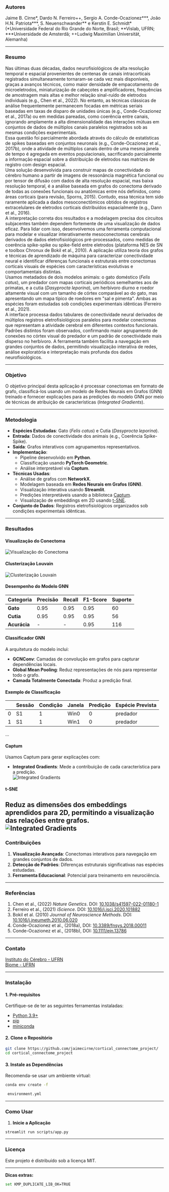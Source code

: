### **Autores**  
Jaime B. Cirne*, Dardo N. Ferreiro++, Sergio A. Conde-Ocazionez***, João H.N. Patriota***, S. Neuenschwander** e Kerstin E. Schmidt*  
(*Universidade Federal do Rio Grande do Norte, Brasil; **Vislab, UFRN; ***Universidade de Amsterdã; ++Ludwig Maximilian Universität, Alemanha)  

---

### **Resumo**  

Nas últimas duas décadas, dados neurofisiológicos de alta resolução temporal e espacial provenientes de centenas de canais intracorticais registrados simultaneamente tornaram-se cada vez mais disponíveis, graças a avanços técnicos, como maior densidade de empacotamento de microeletrodos, miniaturização de cabeçotes e amplificadores, frequências de amostragem mais altas e melhor relação sinal-ruído de eletrodos individuais (e.g., Chen et al., 2022). No entanto, as técnicas clássicas de análise frequentemente permanecem focadas em métricas seriais baseadas em taxas de disparo de unidades únicas (e.g., Conde-Ocazionez et al., 2017a) ou em medidas pareadas, como coerência entre canais, ignorando amplamente a alta dimensionalidade das interações mútuas em conjuntos de dados de múltiplos canais paralelos registrados sob as mesmas condições experimentais.  
Essa questão foi parcialmente abordada através do cálculo de estatísticas de spikes baseadas em conjuntos neuronais (e.g., Conde-Ocazionez et al., 2017b), onde a atividade de múltiplos canais dentro de uma mesma janela de tempo é agregada em eventos populacionais, sacrificando parcialmente a informação espacial sobre a distribuição de eletrodos nas matrizes de registro com design espacial.  
Uma solução desenvolvida para construir mapas de conectividade do cérebro humano a partir de imagens de ressonância magnética funcional ou por tensor de difusão com dados de alta resolução espacial, mas baixa resolução temporal, é a análise baseada em grafos do conectoma derivado de todas as conexões funcionais ou anatômicas entre nós definidos, como áreas corticais (para revisão, Sporns, 2015). Contudo, essa técnica tem sido raramente aplicada a dados mesoconectômicos obtidos de registros extracelulares de eletrodos corticais distribuídos espacialmente (e.g., Dann et al., 2016).  
A interpretação correta dos resultados e a modelagem precisa dos circuitos subjacentes também dependem fortemente de uma visualização de dados eficaz. Para lidar com isso, desenvolvemos uma ferramenta computacional para modelar e visualizar interativamente mesoconectomas cerebrais derivados de dados eletrofisiológicos pré-processados, como medidas de coerência spike-spike ou spike-field entre eletrodos (plataforma NES de SN e toolbox Chronux de Bokil et al., 2010). A aplicação utiliza teoria dos grafos e técnicas de aprendizado de máquina para caracterizar conectividade neural e identificar diferenças funcionais e estruturais entre conectomas corticais visuais de espécies com características evolutivas e comportamentais distintas.  
Usamos metadados de dois modelos animais: o gato doméstico (*Felis catus*), um predador com mapas corticais periódicos semelhantes aos de primatas, e a cutia (*Dasyprocta leporina*), um herbívoro diurno e roedor altamente visual com um tamanho de córtex comparável ao do gato, mas apresentando um mapa típico de roedores em "sal e pimenta". Ambas as espécies foram estudadas sob condições experimentais idênticas (Ferreiro et al., 2021).  
A interface processa dados tabulares de conectividade neural derivados de múltiplos registros eletrofisiológicos paralelos para modelar conectomas que representam a atividade cerebral em diferentes contextos funcionais. Padrões distintos foram observados, confirmando maior agrupamento de conexões no córtex visual do predador e um padrão de conectividade mais disperso no herbívoro. A ferramenta também facilita a navegação em grandes conjuntos de dados, permitindo visualização interativa de redes, análise exploratória e interpretação mais profunda dos dados neurofisiológicos.  

---

### **Objetivo**  
O objetivo principal desta aplicação é processar conectomas em formato de grafo, classificá-los usando um modelo de Redes Neurais em Grafos (GNN) treinado e fornecer explicações para as predições do modelo GNN por meio de técnicas de atribuição de características (*Integrated Gradients*).  

---

### **Metodologia**  
- **Espécies Estudadas**: Gato (*Felis catus*) e Cutia (*Dasyprocta leporina*).  
- **Entrada**: Dados de conectividade dos animais (e.g., Coerência Spike-Spike).  
- **Saída**: Grafos interativos com agrupamentos representativos.  
- **Implementação**:  
  - Pipeline desenvolvido em **Python**.  
  - Classificação usando **PyTorch Geometric**.  
  - Análise interpretável via **Captum**.  
- **Técnicas Usadas**:  
  - Análise de grafos com **NetworkX**.  
  - Modelagem baseada em **Redes Neurais em Grafos (GNN)**.  
  - Visualização interativa usando **Streamlit**.  
  - Predições interpretáveis usando a biblioteca [Captum](https://captum.ai/).  
  - Visualização de embeddings em 2D usando [t-SNE](https://scikit-learn.org/stable/modules/generated/sklearn.manifold.TSNE.html).  
- **Conjunto de Dados**: Registros eletrofisiológicos organizados sob condições experimentais idênticas.  

---

### **Resultados**  
#### Visualização do Conectoma  
![Visualização do Conectoma](https://github.com/jaimecirne/cortical_connectome_project/blob/main/img/conectoma_visual.png?raw=true)  

#### Clusterização Louvain  
![Clusterização Louvain](https://github.com/jaimecirne/cortical_connectome_project/blob/main/img/clusters.png?raw=true)  

#### Desempenho do Modelo GNN  

| Categoria  | Precisão | Recall | F1-Score | Suporte |  
|------------|----------|--------|----------|---------|  
| **Gato**   | 0.95     | 0.95   | 0.95     | 60      |  
| **Cutia**  | 0.95     | 0.95   | 0.95     | 56      |  
| **Acurácia** | -        | -      | 0.95     | 116     |  

#### Classificador GNN  
A arquitetura do modelo inclui:  
- **GCNConv**: Camadas de convolução em grafos para capturar dependências locais.  
- **Global Mean Pooling**: Reduz representações de nós para representar todo o grafo.  
- **Camada Totalmente Conectada**: Produz a predição final.  

#### Exemplo de Classificação  
| | Sessão | Condição | Janela | Predição | Espécie Prevista |  
|---|--------|----------|--------|----------|-----------------|  
| 0 | S1     | 1        | Win0   | 0        | predador        |  
| 1 | S1     | 1        | Win1   | 0        | predador        |  

...  

#### Captum  
Usamos Captum para gerar explicações com:  
- **Integrated Gradients**: Mede a contribuição de cada característica para a predição.  
 ![Integrated Gradients](https://github.com/jaimecirne/cortical_connectome_project/blob/main/img/Prediction1_ig.png?raw=true)

#### t-SNE  
Reduz as dimensões dos embeddings aprendidos para 2D, permitindo a visualização das relações entre grafos.  
 ![Integrated Gradients](https://github.com/jaimecirne/cortical_connectome_project/blob/main/img/t-SNEs_small.png?raw=true)
---

### **Contribuições**  
1. **Visualização Avançada**: Conectomas interativos para navegação em grandes conjuntos de dados.  
2. **Detecção de Padrões**: Diferenças estruturais significativas nas espécies estudadas.  
3. **Ferramenta Educacional**: Potencial para treinamento em neurociência.  

---

### **Referências**  
1. Chen et al., (2022) *Nature Genetics*. DOI: [10.1038/s41597-022-01180-1](https://doi.org/10.1038/s41597-022-01180-1)
2. Ferreiro et al., (2021) *iScience*. DOI: [10.1016/j.isci.2020.101882](https://doi.org/10.1016/j.isci.2020.101882)
3. Bokil et al. (2010) *Journal of Neuroscience Methods*. DOI: [10.1016/j.jneumeth.2010.06.020](https://doi.org/10.1016/j.jneumeth.2010.06.020)
4. Conde-Ocazionez et al., (2018a),  DOI: [10.3389/fnsys.2018.00011](https://doi.org/10.3389/fnsys.2018.00011)
5. Conde-Ocazionez et al., (2018b),  DOI: [10.1111/ejn.13786](https://doi.org/10.1111/ejn.13786)
---  

### **Contato**  
[Instituto do Cérebro - UFRN](https://www.neuro.ufrn.br)  
[Biome - UFRN](https://bioinfo.imd.ufrn.br/)  

---

### **Instalação**  

#### **1. Pré-requisitos**  
Certifique-se de ter as seguintes ferramentas instaladas:  
- [Python 3.9+](https://www.python.org/)  
- [pip](https://pip.pypa.io/en/stable/)  
- [miniconda](https://docs.anaconda.com/miniconda/install/)  

#### **2. Clone o Repositório**  
```bash  
git clone https://github.com/jaimecirne/cortical_connectome_project/  
cd cortical_connectome_project  
```  

#### **3. Instale as Dependências**  
Recomenda-se usar um ambiente virtual:  
```bash  
conda env create -f

 environment.yml  
```  

---

### **Como Usar**  
1. **Inicie a Aplicação**  
```bash  
streamlit run scripts/app.py  
```  

---

### **Licença**  
Este projeto é distribuído sob a licença MIT.  

---  

**Dicas extras:**  
```bash  
set KMP_DUPLICATE_LIB_OK=TRUE  
```